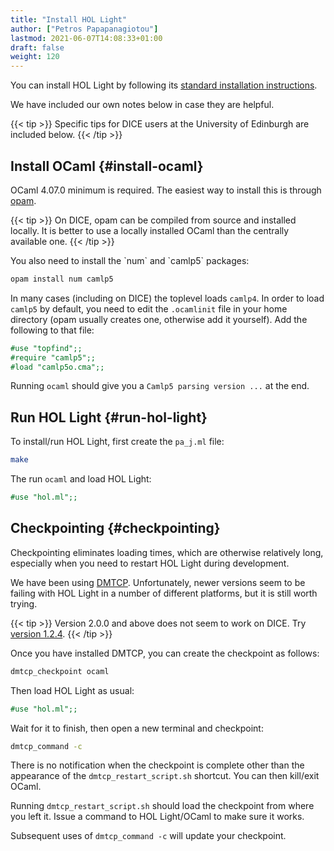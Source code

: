 ```yaml
---
title: "Install HOL Light"
author: ["Petros Papapanagiotou"]
lastmod: 2021-06-07T14:08:33+01:00
draft: false
weight: 120
---
```


You can install HOL Light by following its [standard installation instructions](https://github.com/jrh13/hol-light/blob/master/READM).

We have included our own notes below in case they are helpful.

{{< tip >}}
Specific tips for DICE users at the University of Edinburgh are included below.
{{< /tip >}}


## Install OCaml {#install-ocaml}

OCaml 4.07.0 minimum is required. The easiest way to install this is through [opam](http://opam.ocaml.org/).

{{< tip >}}
On DICE, opam can be compiled from source and installed locally. It is better to use a locally installed OCaml than the centrally available one.
{{< /tip >}}

You also need to install the \`num\` and \`camlp5\` packages:

```sh
opam install num camlp5
```

In many cases (including on DICE) the toplevel loads `camlp4`. In order to load `camlp5` by default, you need to edit the `.ocamlinit` file in your home directory (opam usually creates one, otherwise add it yourself). Add the following to that file:

```ocaml
#use "topfind";;
#require "camlp5";;
#load "camlp5o.cma";;
```

Running `ocaml` should give you a `Camlp5 parsing version ...` at the end.


## Run HOL Light {#run-hol-light}

To install/run HOL Light, first create the `pa_j.ml` file:

```sh
make
```

The run `ocaml` and load HOL Light:

```ocaml
#use "hol.ml";;
```


## Checkpointing {#checkpointing}

Checkpointing eliminates loading times, which are otherwise relatively long, especially when you need to restart HOL Light during development.

We have been using [DMTCP](http://dmtcp.sourceforge.net/). Unfortunately, newer versions seem to be failing with HOL Light in a number of different platforms, but it is still worth trying.

{{< tip >}}
Version 2.0.0 and above does not seem to work on DICE. Try [version 1.2.4](https://sourceforge.net/projects/dmtcp/files/dmtcp/1.2.4/).
{{< /tip >}}

Once you have installed DMTCP, you can create the checkpoint as follows:

```sh
dmtcp_checkpoint ocaml
```

Then load HOL Light as usual:

```ocaml
#use "hol.ml";;
```

Wait for it to finish, then open a new terminal and checkpoint:

```sh
dmtcp_command -c
```

There is no notification when the checkpoint is complete other than the appearance of the `dmtcp_restart_script.sh` shortcut. You can then kill/exit OCaml.

Running `dmtcp_restart_script.sh` should load the checkpoint from where you left it. Issue a command to HOL Light/OCaml to make sure it works.

Subsequent uses of `dmtcp_command -c` will update your checkpoint.

